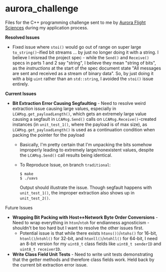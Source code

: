 # aurora_challenge

Files for the C++ programming challenge sent to me by [Aurora Flight Sciences](https://www.aurora.aero/) during my application process.

**Resolved Issues**

- Fixed issue where `stoi()` would go out of range on super large `to_string()`-ified bit streams ... by just no longer doing it with a string. I believe I misread the project spec - while the `Send()` and `Receive()` specs in parts 1 and 2 say "string", I believe they mean "string of bits", as the *instructions* at the start of the spec document state "All messages are sent and received as a stream of binary data". So, by just doing it with a big `uint` rather than an `std::string`, I avoided the `stoi()` issue entirely.

**Current Issues**

- **Bit Extraction Error Causing Segfaulting** - Need to resolve weird extraction issue causing large values, especially in `LCAMsg.get_payloadLength()`, which gets an extremely large value causing a segfault in `LCAMsg.Send()` calls on `LCAMsg.Receive()`-created instances (in `unit_test_1()`, where the payload is of max size), as `LCAMsg.get_payloadLength()` is used as a continuation condition when packing the pointer for the payload

  - Basically, I'm pretty certain that I'm unpacking the bits somehow improperly leading to extremely large/nonexistent values, despite the `LCAMsg.Send()` call results being identical.
  - To Reproduce Issue, on branch `traditional`:

    ```
    $ make
    $ ./uavs
    ```

    Output should illustrate the issue. Though segfault happens with `unit_test_1()`, the improper extraction also shows up in `unit_test_2()`.

Future Issues

- **Wrapping Bit Packing with Host<->Network Byte Order Conversions** - Need to wrap everything in `hton`/`ntoh` for endianness agnosticism - shouldn't be too hard but I want to resolve the other issues first.
  - Potential issue is that while there exists `htons())`/`ntohs()` for 16-bit, `htonl()`/`ntohl()` for 32-bit, and `htonll()`/`ntohll()` for 64-bit, I need an 8-bit version for my `uint8_t` class fields like `uint8_t senderID` and `uint8_t receiverID`.
- **Write Class Field Unit Tests** - Need to write unit tests demonstrating that the getter methods and therefore class fields work. Held back by the current bit extraction error issue.
